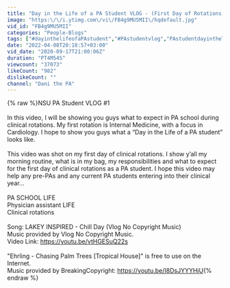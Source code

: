 ```yaml
---
title: "Day in the Life of a PA Student VLOG - (First Day of Rotations, Internal Medicine)"
image: "https:\/\/i.ytimg.com\/vi\/FB4g9MU5MII\/hqdefault.jpg"
vid_id: "FB4g9MU5MII"
categories: "People-Blogs"
tags: ["#dayinthelifeofaPAstudent","#PAstudentvlog","PAstudentdayinthelife"]
date: "2022-04-08T20:18:57+03:00"
vid_date: "2020-09-17T21:00:06Z"
duration: "PT4M54S"
viewcount: "37073"
likeCount: "982"
dislikeCount: ""
channel: "Dani the PA"
---
```

{% raw %}NSU PA Student VLOG #1 <br /><br />In this video, I will be showing you guys what to expect in PA school during clinical rotations. My first rotation is Internal Medicine, with a focus in Cardiology. I hope to show you guys what a “Day in the Life of a PA student” looks like. <br /><br />This video was shot on my first day of clinical rotations. I show y’all my morning routine, what is in my bag, my responsibilities and what to expect for the first day of clinical rotations as a PA student. I hope this video may help any pre-PAs and any current PA students entering into their clinical year… <br /><br />PA SCHOOL LIFE <br />Physician assistant LIFE<br />Clinical rotations<br /><br />Song: LAKEY INSPIRED - Chill Day (Vlog No Copyright Music)<br />Music provided by Vlog No Copyright Music.<br />Video Link: <a rel="nofollow" target="blank" href="https://youtu.be/vtHGESuQ22s">https://youtu.be/vtHGESuQ22s</a><br /><br />&quot;Ehrling - Chasing Palm Trees [Tropical House]&quot; is free to use on the Internet.<br />Music provided by BreakingCopyright: <a rel="nofollow" target="blank" href="https://youtu.be/I8DsJYYYHjU">https://youtu.be/I8DsJYYYHjU</a>{% endraw %}
